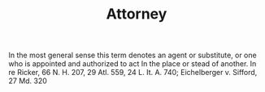 ---
title: Attorney
letter: A
permalink: "/definitions/attorney.html"
body: In the most general sense this term denotes an agent or substitute, or one who
  is appointed and authorized to act In the place or stead of another. In re Ricker,
  66 N. H. 207, 29 Atl. 559, 24 L. It. A. 740; Eichelberger v. Sifford, 27 Md. 320
published_at: '2018-07-07'
layout: post
---